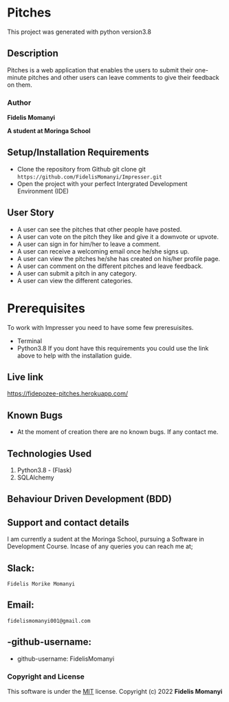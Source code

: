 # Pitches

This project was generated with python version3.8

## Description

Pitches is a web application that enables the users to submit their one-minute pitches and other users can leave comments to give their feedback on them. 

### Author

**Fidelis Momanyi**

**A student at Moringa School**

## Setup/Installation Requirements

* Clone the repository from Github
git clone git ```https://github.com/FidelisMomanyi/Impresser.git```
* Open the project with your perfect Intergrated Development Environment (IDE)

## User Story

- A user can see the pitches that other people have posted.
- A user can vote on the pitch they like and give it a downvote or upvote.
- A user can sign in for him/her to leave a comment.
- A user can receive a welcoming email once he/she signs up.
- A user can view the pitches he/she has created on his/her profile page.
- A user can comment on the different pitches and leave feedback.
- A user can submit a pitch in any category.
- A user can view the different categories.


# Prerequisites

To work with Impresser you need to have some few preresuisites.
- Terminal
- Python3.8
If you dont have this requirements you could use the link above to help with the installation guide.

## Live link

https://fidepozee-pitches.herokuapp.com/

## Known Bugs

* At the moment of creation there are no known bugs. If any contact me.

## Technologies Used

1. Python3.8 - (Flask)
2. SQLAlchemy

## Behaviour Driven Development (BDD)



## Support and contact details

I am currently a sudent at the Moringa School, pursuing a Software in Development Course.
Incase of any queries you can reach me at;

## Slack: 
```
Fidelis Morike Momanyi
```
## Email:
```
fidelismomanyi001@gmail.com
```
## -github-username:
* github-username: FidelisMomanyi

### Copyright and License

This software is under the [MIT](License) license. Copyright (c) 2022 **Fidelis Momanyi**
